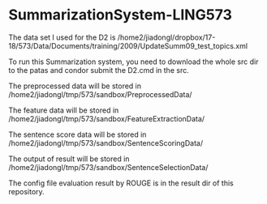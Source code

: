 # SummarizationSystem-LING573

The data set I used for the D2 is /home2/jiadongl/dropbox/17-18/573/Data/Documents/training/2009/UpdateSumm09_test_topics.xml

To run this Summarization system, you need to download the whole src dir to the patas and condor submit the D2.cmd in the src.

The preprocessed data will be stored in /home2/jiadongl/tmp/573/sandbox/PreprocessedData/ 

The feature data will be stored in /home2/jiadongl/tmp/573/sandbox/FeatureExtractionData/

The sentence score data will be stored in /home2/jiadongl/tmp/573/sandbox/SentenceScoringData/

The output of result will be stored in /home2/jiadongl/tmp/573/sandbox/SentenceSelectionData/

The config file evaluation result by ROUGE is in the result dir of this repository.
